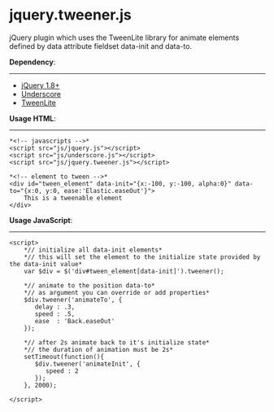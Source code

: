 jquery.tweener.js
=================

jQuery plugin which uses the TweenLite library for animate elements defined by 
data attribute fieldset data-init and data-to.

**Dependency**:
___________
  * <a href="http://jquery.com/" target="_blank" title="jQuery">jQuery 1.8+</a>
  * <a href="http://underscorejs.org/" target="_blank" title="Underscore">Underscore</a>
  * <a href="http://www.greensock.com/tweenlite/" target="_blank" title="TweenLite">TweenLite</a>


**Usage HTML**:
__________
    *<!-- javascripts -->*
    <script src="js/jquery.js"></script>
    <script src="js/underscore.js"></script>
    <script src="js/jquery.tweener.js"></script>
    
    *<!-- element to tween -->*
    <div id="tween_element" data-init="{x:-100, y:-100, alpha:0}" data-to="{x:0, y:0, ease:'Elastic.easeOut'}">
        This is a tweenable element
    </div>


**Usage JavaScript**:
________________
    <script>
        *// initialize all data-init elements*
        *// this will set the element to the initialize state provided by the data-init value*
        var $div = $('div#tween_element[data-init]').tweener();
       
        *// animate to the position data-to*
        *// as argument you can override or add properties*
        $div.tweener('animateTo', {
           delay : .3,
           speed : .5,
           ease  : 'Back.easeOut'
        });
        
        *// after 2s animate back to it's initialize state*
        *// the duration of animation must be 2s*
        setTimeout(function(){
           $div.tweener('animateInit', {
              speed : 2
           });
        }, 2000);
        
    </script>

